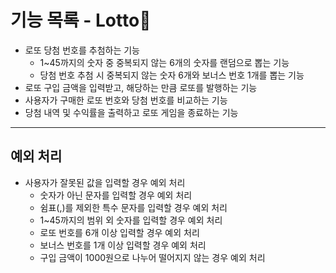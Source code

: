 # 기능 목록 - Lotto🎱
- 로또 당첨 번호를 추첨하는 기능
    - 1~45까지의 숫자 중 중복되지 않는 6개의 숫자를 랜덤으로 뽑는 기능
    - 당첨 번호 추첨 시 중복되지 않는 숫자 6개와 보너스 번호 1개를 뽑는 기능
- 로또 구입 금액을 입력받고, 해당하는 만큼 로또를 발행하는 기능
- 사용자가 구매한 로또 번호와 당첨 번호를 비교하는 기능
- 당첨 내역 및 수익률을 출력하고 로또 게임을 종료하는 기능
-----
## 예외 처리
- 사용자가 잘못된 값을 입력할 경우 예외 처리
    - 숫자가 아닌 문자를 입력할 경우 예외 처리
    - 쉼표(,)를 제외한 특수 문자를 입력할 경우 예외 처리
    - 1~45까지의 범위 외 숫자를 입력할 경우 예외 처리
    - 로또 번호를 6개 이상 입력할 경우 예외 처리
    - 보너스 번호를 1개 이상 입력할 경우 예외 처리
    - 구입 금액이 1000원으로 나누어 떨어지지 않는 경우 예외 처리

    